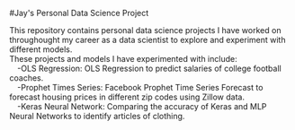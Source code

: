#Jay's Personal Data Science Project

This repository contains personal data science projects I have worked on throughought my career as a data scientist to explore and experiment with different models.<br />
These projects and models I have experimented with include:<br />
&emsp;-OLS Regression: OLS Regression to predict salaries of college football coaches.<br />
&emsp;-Prophet Times Series: Facebook Prophet Time Series Forecast to forecast housing prices in different zip codes using Zillow data.<br />
&emsp;-Keras Neural Network: Comparing the accuracy of Keras and MLP Neural Networks to identify articles of clothing.<br />  